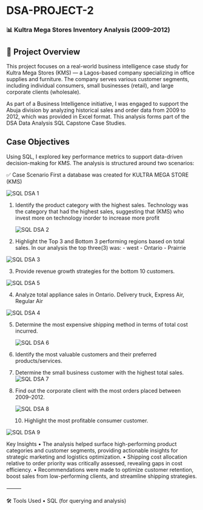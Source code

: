 # DSA-PROJECT-2
### 📊 Kultra Mega Stores Inventory Analysis (2009–2012)
## 🏢 Project Overview

This project focuses on a real-world business intelligence case study for Kultra Mega Stores (KMS) — a Lagos-based company specializing in office supplies and furniture. The company serves various customer segments, including individual consumers, small businesses (retail), and large corporate clients (wholesale).

As part of a Business Intelligence initiative, I was engaged to support the Abuja division by analyzing historical sales and order data from 2009 to 2012, which was provided in Excel format. This analysis forms part of the DSA Data Analysis SQL Capstone Case Studies.

## Case Objectives
Using SQL, I explored key performance metrics to support data-driven decision-making for KMS. The analysis is structured around two scenarios:

✅ Case Scenario 
First a database was created for KULTRA MEGA STORE (KMS)
	
 ![SQL DSA 1](https://github.com/user-attachments/assets/cf2b967e-54af-435c-ac90-a554aba28fc9)

 1.	Identify the product category with the highest sales.
      Technology was the category that had the highest sales, suggesting that (KMS) who invest more on technology inorder to increase more profit 

     ![SQL DSA 2](https://github.com/user-attachments/assets/76996052-8463-43d8-90fd-ea5d36d53b66)

2.    Highlight the Top 3 and Bottom 3 performing regions based on total sales.
         In our analysis the top three(3) was: - west
                                            - Ontario
  	                                    - Prairrie

 ![SQL DSA 3](https://github.com/user-attachments/assets/64fb3f2f-2130-41ac-aba6-b3203fed2b25)
 
3.   Provide revenue growth strategies for the bottom 10 customers.
       
   ![SQL DSA 5](https://github.com/user-attachments/assets/b0e7a346-2cd7-4531-b038-d23440ee1281)

4. Analyze total appliance sales in Ontario.
   Delivery truck, Express Air, Regular Air 
   
![SQL DSA 4](https://github.com/user-attachments/assets/cf0f3f66-2f74-45b9-ae91-df720e3a7971)


5. Determine the most expensive shipping method in terms of total cost incurred.

    ![SQL DSA 6](https://github.com/user-attachments/assets/ec498927-ec8b-4a9e-90fd-f83fe1a7b6b1)


7.  Identify the most valuable customers and their preferred 
     products/services.

8.  Determine the small business customer with the highest total 
     sales.
     ![SQL DSA 7](https://github.com/user-attachments/assets/e6c6b33f-d242-4f50-b59f-dbcdd94959ec)

9. Find out the corporate client with the most orders placed 
    between 2009–2012.

      ![SQL DSA 8](https://github.com/user-attachments/assets/7d9745af-04d8-42f3-95a3-f014b0f7f51b)
   
   10. Highlight the most profitable consumer customer.
           
![SQL DSA 9](https://github.com/user-attachments/assets/19bd0830-78b6-4dbd-91f3-288ca80c5024)

Key Insights
• The analysis helped surface high-performing product categories 
  and customer segments, providing actionable insights for 
  strategic marketing and logistics optimization.
•  Shipping cost allocation relative to order priority was 
   critically assessed, revealing gaps in cost efficiency.
•  Recommendations were made to optimize customer retention, 
   boost sales from low-performing clients, and streamline 
   shipping strategies.
    
⸻

🛠️ Tools Used
•  SQL (for querying and analysis)
   



 
